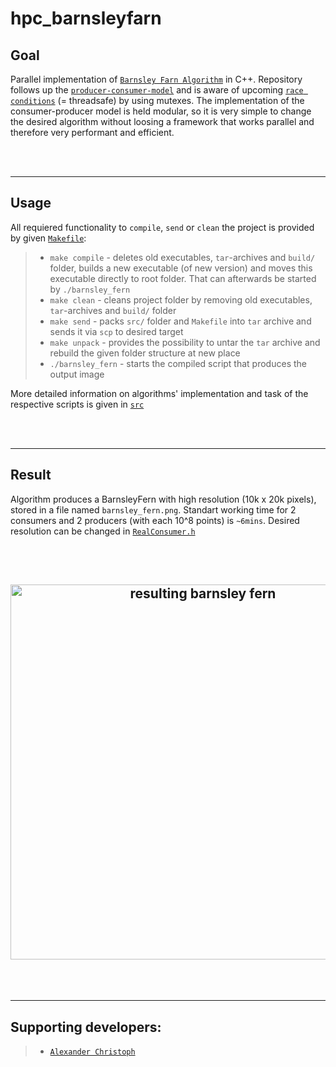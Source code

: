 # hpc_barnsleyfarn

## Goal

Parallel implementation of <a href="https://en.wikipedia.org/wiki/Barnsley_fern" target="_blank">`Barnsley Farn Algorithm`</a> in C++. Repository follows up the <a href="https://en.wikipedia.org/wiki/Producer%E2%80%93consumer_problem" target="_blank">`producer-consumer-model`</a> and is aware of upcoming <a href="https://en.wikipedia.org/wiki/Race_condition" target="_blank">`race conditions`</a> (= threadsafe) by using mutexes. The implementation of the consumer-producer model is held modular, so it is very simple to change the desired algorithm without loosing a framework that works parallel and therefore very performant and efficient.

<br/><br/>

-------

## Usage

All requiered functionality to `compile`, `send` or `clean` the project is provided by given <a href="Makefile" target="_blank">`Makefile`</a>:
>   - `make compile` - deletes old executables, `tar`-archives and `build/` folder, builds a new executable (of new version) and moves this executable directly to root folder. That can afterwards be started by `./barnsley_fern`
>   - `make clean` - cleans project folder by removing old executables, `tar`-archives and `build/` folder
>   - `make send` - packs `src/` folder and `Makefile` into `tar` archive and sends it via `scp` to desired target
>   - `make unpack` - provides the possibility to untar the `tar` archive and rebuild the given folder structure at new place
>   - `./barnsley_fern` - starts the compiled script that produces the output image

More detailed information on algorithms' implementation and task of the respective scripts is given in <a href="src/" target="_blank">`src`</a>

<br/><br/>

-------

## Result

Algorithm produces a BarnsleyFern with high resolution (10k x 20k pixels), stored in a file named `barnsley_fern.png`. Standart working time for 2 consumers and 2 producers (with each 10^8 points) is `~6mins`. Desired resolution can be changed in <a href="src/RealConsumer.h" target="_blank">`RealConsumer.h`</a>

<br/><br/>

<h2 align="center">
  <img src="assets/barnsley_fern_result.PNG" alt="resulting barnsley fern" width="600px" />
</h2>

<br/><br/>

-------

## Supporting developers:
> -   <a href="https://github.com/papstchaka" target="_blank">`Alexander Christoph`</a>